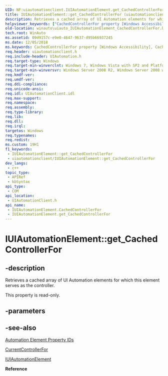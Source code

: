 ```yaml
---
UID: NF:uiautomationclient.IUIAutomationElement.get_CachedControllerFor
title: IUIAutomationElement::get_CachedControllerFor (uiautomationclient.h)
description: Retrieves a cached array of UI Automation elements for which this element serves as the controller.
helpviewer_keywords: ["CachedControllerFor property [Windows Accessibility]","CachedControllerFor property [Windows Accessibility]","IUIAutomationElement interface","IUIAutomationElement interface [Windows Accessibility]","CachedControllerFor property","IUIAutomationElement.CachedControllerFor","IUIAutomationElement.get_CachedControllerFor","IUIAutomationElement::CachedControllerFor","IUIAutomationElement::get_CachedControllerFor","get_CachedControllerFor","uiauto.uiauto_IUIAutomationElement_CachedControllerFor","uiauto_IUIAutomationElement_CachedControllerFor","uiautomationclient/IUIAutomationElement::CachedControllerFor","uiautomationclient/IUIAutomationElement::get_CachedControllerFor","winauto.uiauto_IUIAutomationElement_CachedControllerFor"]
old-location: winauto\uiauto_IUIAutomationElement_CachedControllerFor.htm
tech.root: WinAuto
ms.assetid: 09d9157c-e9e0-4647-9637-d95b66937245
ms.date: 12/05/2018
ms.keywords: CachedControllerFor property [Windows Accessibility], CachedControllerFor property [Windows Accessibility],IUIAutomationElement interface, IUIAutomationElement interface [Windows Accessibility],CachedControllerFor property, IUIAutomationElement.CachedControllerFor, IUIAutomationElement.get_CachedControllerFor, IUIAutomationElement::CachedControllerFor, IUIAutomationElement::get_CachedControllerFor, get_CachedControllerFor, uiauto.uiauto_IUIAutomationElement_CachedControllerFor, uiauto_IUIAutomationElement_CachedControllerFor, uiautomationclient/IUIAutomationElement::CachedControllerFor, uiautomationclient/IUIAutomationElement::get_CachedControllerFor, winauto.uiauto_IUIAutomationElement_CachedControllerFor
req.header: uiautomationclient.h
req.include-header: UIAutomation.h
req.target-type: Windows
req.target-min-winverclnt: Windows 7, Windows Vista with SP2 and Platform Update for Windows Vista, Windows XP with SP3 and Platform Update for Windows Vista [desktop apps only]
req.target-min-winversvr: Windows Server 2008 R2, Windows Server 2008 with SP2 and Platform Update for Windows Server 2008, Windows Server 2003 with SP2 and Platform Update for Windows Server 2008 [desktop apps only]
req.kmdf-ver: 
req.umdf-ver: 
req.ddi-compliance: 
req.unicode-ansi: 
req.idl: UIAutomationClient.idl
req.max-support: 
req.namespace: 
req.assembly: 
req.type-library: 
req.lib: 
req.dll: 
req.irql: 
targetos: Windows
req.typenames: 
req.redist: 
ms.custom: 19H1
f1_keywords:
 - IUIAutomationElement::get_CachedControllerFor
 - uiautomationclient/IUIAutomationElement::get_CachedControllerFor
dev_langs:
 - c++
topic_type:
 - APIRef
 - kbSyntax
api_type:
 - COM
api_location:
 - UIAutomationClient.h
api_name:
 - IUIAutomationElement.CachedControllerFor
 - IUIAutomationElement.get_CachedControllerFor
---
```


# IUIAutomationElement::get_CachedControllerFor


## -description

Retrieves a cached array of UI Automation elements for which this element serves as the controller.

This property is read-only.

## -parameters

## -see-also

<a href="https://docs.microsoft.com/windows/desktop/WinAuto/uiauto-automation-element-propids">Automation Element Property IDs</a>



<a href="https://docs.microsoft.com/windows/desktop/api/uiautomationclient/nf-uiautomationclient-iuiautomationelement-get_currentcontrollerfor">CurrentControllerFor</a>



<a href="https://docs.microsoft.com/windows/desktop/api/uiautomationclient/nn-uiautomationclient-iuiautomationelement">IUIAutomationElement</a>



<b>Reference</b>

